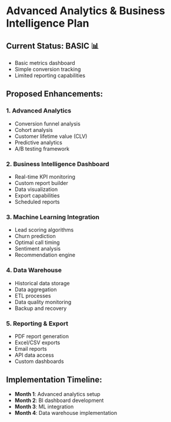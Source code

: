 # Advanced Analytics & Business Intelligence Plan

## Current Status: BASIC 📊
- Basic metrics dashboard
- Simple conversion tracking
- Limited reporting capabilities

## Proposed Enhancements:

### **1. Advanced Analytics**
- Conversion funnel analysis
- Cohort analysis
- Customer lifetime value (CLV)
- Predictive analytics
- A/B testing framework

### **2. Business Intelligence Dashboard**
- Real-time KPI monitoring
- Custom report builder
- Data visualization
- Export capabilities
- Scheduled reports

### **3. Machine Learning Integration**
- Lead scoring algorithms
- Churn prediction
- Optimal call timing
- Sentiment analysis
- Recommendation engine

### **4. Data Warehouse**
- Historical data storage
- Data aggregation
- ETL processes
- Data quality monitoring
- Backup and recovery

### **5. Reporting & Export**
- PDF report generation
- Excel/CSV exports
- Email reports
- API data access
- Custom dashboards

## Implementation Timeline:
- **Month 1**: Advanced analytics setup
- **Month 2**: BI dashboard development
- **Month 3**: ML integration
- **Month 4**: Data warehouse implementation



